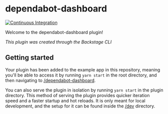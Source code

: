 # dependabot-dashboard
[![Continuous Integration](https://github.com/American-Capstones/TAMU-Spring-2023/actions/workflows/integration.yml/badge.svg?branch=master)](https://github.com/American-Capstones/TAMU-Spring-2023/actions/workflows/integration.yml)

Welcome to the dependabot-dashboard plugin!

_This plugin was created through the Backstage CLI_

## Getting started

Your plugin has been added to the example app in this repository, meaning you'll be able to access it by running `yarn start` in the root directory, and then navigating to [/dependabot-dashboard](http://localhost:3000/dependabot-dashboard).

You can also serve the plugin in isolation by running `yarn start` in the plugin directory.
This method of serving the plugin provides quicker iteration speed and a faster startup and hot reloads.
It is only meant for local development, and the setup for it can be found inside the [/dev](./dev) directory.

